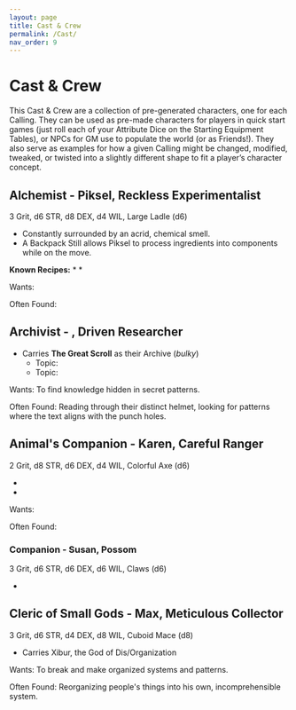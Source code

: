 ```yaml
---
layout: page
title: Cast & Crew
permalink: /Cast/
nav_order: 9
---
```


# Cast & Crew

This Cast & Crew are a collection of pre-generated characters, one for each Calling. They can be used as pre-made characters for players in quick start games (just roll each of your Attribute Dice on the Starting Equipment Tables), or NPCs for GM use to populate the world (or as Friends!). They also serve as examples for how a given Calling might be changed, modified, tweaked, or twisted into a slightly different shape to fit a player’s character concept.

## Alchemist - Piksel, Reckless Experimentalist

3 Grit, d6 STR, d8 DEX, d4 WIL, Large Ladle (d6)

* Constantly surrounded by an acrid, chemical smell.
* A Backpack Still allows Piksel to process ingredients into components while on the move.

**Known Recipes:**
* 
*  

Wants: 

Often Found: 

## Archivist - , Driven Researcher

* Carries **The Great Scroll** as their Archive (*bulky*)
	* Topic: 
	* Topic: 

Wants: To find knowledge hidden in secret patterns.

Often Found: Reading through their distinct helmet, looking for patterns where the text aligns with the punch holes.

## Animal's Companion - Karen, Careful Ranger

2 Grit, d8 STR, d6 DEX, d4 WIL, Colorful Axe (d6)

* 
* 

Wants:

Often Found: 

### Companion - Susan, Possom

3 Grit, d6 STR, d6 DEX, d6 WIL, Claws (d6)

* 


## Cleric of Small Gods - Max, Meticulous Collector

3 Grit, d6 STR, d4 DEX, d8 WIL, Cuboid Mace (d8)
  
* Carries Xibur, the God of Dis/Organization

Wants: To break and make organized systems and patterns.

Often Found: Reorganizing people's things into his own, incomprehensible system.